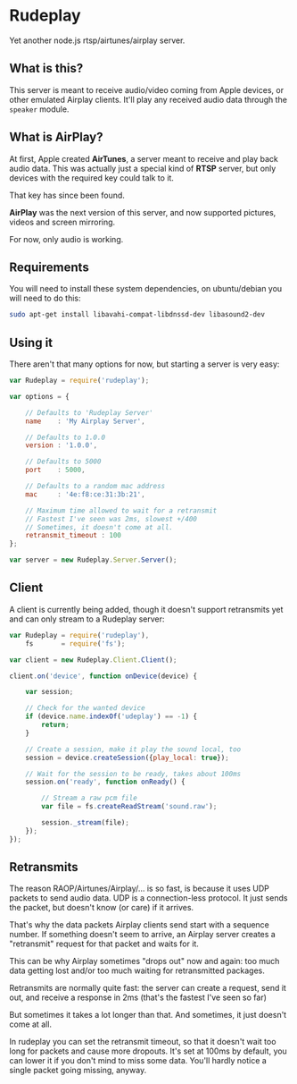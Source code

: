 # Rudeplay

Yet another node.js rtsp/airtunes/airplay server.

## What is this?

This server is meant to receive audio/video coming from Apple devices, or other emulated Airplay clients. It'll play any received audio data through the `speaker` module.

## What is AirPlay?

At first, Apple created **AirTunes**, a server meant to receive and play back audio data.
This was actually just a special kind of **RTSP** server, but only devices with the required key could talk to it.

That key has since been found.

**AirPlay** was the next version of this server, and now supported pictures, videos and screen mirroring.

For now, only audio is working.

## Requirements

You will need to install these system dependencies, on ubuntu/debian you will need to do this:

```bash
sudo apt-get install libavahi-compat-libdnssd-dev libasound2-dev
```

## Using it

There aren't that many options for now,
but starting a server is very easy:

```javascript
var Rudeplay = require('rudeplay');

var options = {

	// Defaults to 'Rudeplay Server'
	name    : 'My Airplay Server',

	// Defaults to 1.0.0
	version : '1.0.0',

	// Defaults to 5000
	port    : 5000,

	// Defaults to a random mac address
	mac     : '4e:f8:ce:31:3b:21',

	// Maximum time allowed to wait for a retransmit
	// Fastest I've seen was 2ms, slowest +/400
	// Sometimes, it doesn't come at all.
	retransmit_timeout : 100
};

var server = new Rudeplay.Server.Server();
```

## Client

A client is currently being added, though it doesn't support retransmits yet and can only stream to a Rudeplay server:

```javascript
var Rudeplay = require('rudeplay'),
    fs       = require('fs');

var client = new Rudeplay.Client.Client();

client.on('device', function onDevice(device) {

	var session;

	// Check for the wanted device
	if (device.name.indexOf('udeplay') == -1) {
		return;
	}

	// Create a session, make it play the sound local, too
	session = device.createSession({play_local: true});

	// Wait for the session to be ready, takes about 100ms
	session.on('ready', function onReady() {

		// Stream a raw pcm file
		var file = fs.createReadStream('sound.raw');

		session._stream(file);
	});
});
```

## Retransmits

The reason RAOP/Airtunes/Airplay/... is so fast, is because it uses UDP packets to send audio data.
UDP is a connection-less protocol. It just sends the packet, but doesn't know (or care) if it arrives.

That's why the data packets Airplay clients send start with a sequence number.
If something doesn't seem to arrive, an Airplay server creates a "retransmit" request for that packet and waits for it.

This can be why Airplay sometimes "drops out" now and again:
too much data getting lost and/or too much waiting for retransmitted packages.

Retransmits are normally quite fast: the server can create a request, send it out,
and receive a response in 2ms (that's the fastest I've seen so far)

But sometimes it takes a lot longer than that. And sometimes, it just doesn't come at all.

In rudeplay you can set the retransmit timeout, so that it doesn't wait too long for packets and cause more dropouts.
It's set at 100ms by default, you can lower it if you don't mind to miss some data.
You'll hardly notice a single packet going missing, anyway.